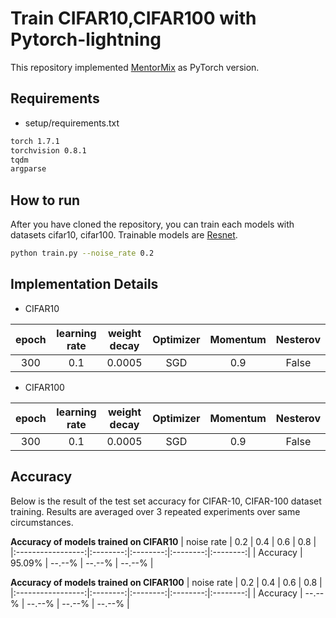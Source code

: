 # Train CIFAR10,CIFAR100 with Pytorch-lightning
This repository implemented [MentorMix](https://github.com/google-research/google-research/tree/master/mentormix) as PyTorch version.

## Requirements
- setup/requirements.txt
```bash
torch 1.7.1
torchvision 0.8.1
tqdm
argparse
```

## How to run
After you have cloned the repository, you can train each models with datasets cifar10, cifar100. Trainable models are [Resnet](https://arxiv.org/abs/1512.03385).

```bash
python train.py --noise_rate 0.2
```

## Implementation Details
- CIFAR10

|   epoch   | learning rate |  weight decay | Optimizer | Momentum |  Nesterov |
|:---------:|:-------------:|:-------------:|:---------:|:--------:|:---------:|
|    300    |      0.1      |     0.0005    |    SGD    |    0.9   |   False   |


- CIFAR100

|   epoch   | learning rate |  weight decay | Optimizer | Momentum |  Nesterov |
|:---------:|:-------------:|:-------------:|:---------:|:--------:|:---------:|
|    300    |      0.1      |     0.0005    |    SGD    |    0.9   |   False   |


## Accuracy
Below is the result of the test set accuracy for CIFAR-10, CIFAR-100 dataset training. Results are averaged over 3 repeated experiments over same circumstances.

**Accuracy of models trained on CIFAR10**
|    noise rate     |   0.2    |   0.4    |   0.6    |   0.8    |
|:-----------------:|:--------:|:--------:|:--------:|:--------:|
|       Accuracy    |   95.09% |   --.--% |   --.--% |   --.--% |



**Accuracy of models trained on CIFAR100**
|    noise rate     |   0.2    |   0.4    |   0.6    |   0.8    |
|:-----------------:|:--------:|:--------:|:--------:|:--------:|
|       Accuracy    |   --.--% |   --.--% |   --.--% |   --.--% |
